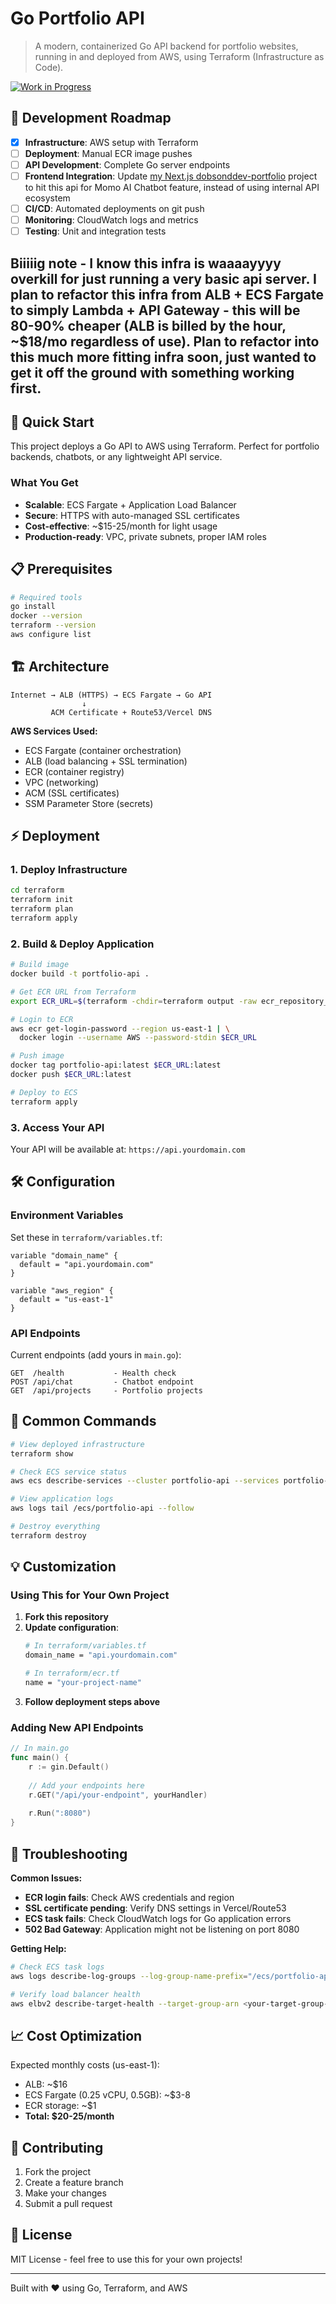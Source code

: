 # Go Portfolio API

> A modern, containerized Go API backend for portfolio websites, running in and deployed from AWS, using Terraform (Infrastructure as Code).

[![Work in Progress](https://img.shields.io/badge/status-work%20in%20progress-yellow)](https://github.com/yourusername/dobsonddev-portfolio-api)
## 🔄 Development Roadmap

- [x] **Infrastructure**: AWS setup with Terraform
- [ ] **Deployment**: Manual ECR image pushes
- [ ] **API Development**: Complete Go server endpoints  
- [ ] **Frontend Integration**: Update [my Next.js dobsonddev-portfolio](https://github.com/dobsonddev/dobsonddev-portfolio) project to hit this api for Momo AI Chatbot feature, instead of using internal API ecosystem
- [ ] **CI/CD**: Automated deployments on git push
- [ ] **Monitoring**: CloudWatch logs and metrics
- [ ] **Testing**: Unit and integration tests

## Biiiiig note - I know this infra is waaaayyyy overkill for just running a very basic api server. I plan to refactor this infra from ALB + ECS Fargate to simply Lambda + API Gateway - this will be 80-90% cheaper (ALB is billed by the hour, ~$18/mo regardless of use). Plan to refactor into this much more fitting infra soon, just wanted to get it off the ground with something working first.

## 🚀 Quick Start

This project deploys a Go API to AWS using Terraform. Perfect for portfolio backends, chatbots, or any lightweight API service.

### What You Get
- **Scalable**: ECS Fargate + Application Load Balancer
- **Secure**: HTTPS with auto-managed SSL certificates  
- **Cost-effective**: ~$15-25/month for light usage
- **Production-ready**: VPC, private subnets, proper IAM roles

## 📋 Prerequisites

```bash
# Required tools
go install
docker --version
terraform --version
aws configure list
```

## 🏗️ Architecture

```
Internet → ALB (HTTPS) → ECS Fargate → Go API
                ↓
         ACM Certificate + Route53/Vercel DNS
```

**AWS Services Used:**
- ECS Fargate (container orchestration)
- ALB (load balancing + SSL termination)
- ECR (container registry)
- VPC (networking)
- ACM (SSL certificates)
- SSM Parameter Store (secrets)

## ⚡ Deployment

### 1. Deploy Infrastructure

```bash
cd terraform
terraform init
terraform plan
terraform apply
```

### 2. Build & Deploy Application

```bash
# Build image
docker build -t portfolio-api .

# Get ECR URL from Terraform
export ECR_URL=$(terraform -chdir=terraform output -raw ecr_repository_url)

# Login to ECR
aws ecr get-login-password --region us-east-1 | \
  docker login --username AWS --password-stdin $ECR_URL

# Push image
docker tag portfolio-api:latest $ECR_URL:latest
docker push $ECR_URL:latest

# Deploy to ECS
terraform apply
```

### 3. Access Your API

Your API will be available at: `https://api.yourdomain.com`

## 🛠️ Configuration

### Environment Variables
Set these in `terraform/variables.tf`:

```hcl
variable "domain_name" {
  default = "api.yourdomain.com"
}

variable "aws_region" {
  default = "us-east-1"
}
```

### API Endpoints
Current endpoints (add yours in `main.go`):

```
GET  /health           - Health check
POST /api/chat         - Chatbot endpoint
GET  /api/projects     - Portfolio projects
```

## 🔧 Common Commands

```bash
# View deployed infrastructure
terraform show

# Check ECS service status
aws ecs describe-services --cluster portfolio-api --services portfolio-api-service

# View application logs
aws logs tail /ecs/portfolio-api --follow

# Destroy everything
terraform destroy
```

## 💡 Customization

### Using This for Your Own Project

1. **Fork this repository**
2. **Update configuration**:
   ```bash
   # In terraform/variables.tf
   domain_name = "api.yourdomain.com"
   
   # In terraform/ecr.tf  
   name = "your-project-name"
   ```
3. **Follow deployment steps above**

### Adding New API Endpoints

```go
// In main.go
func main() {
    r := gin.Default()
    
    // Add your endpoints here
    r.GET("/api/your-endpoint", yourHandler)
    
    r.Run(":8080")
}
```

## 🐛 Troubleshooting

**Common Issues:**

- **ECR login fails**: Check AWS credentials and region
- **SSL certificate pending**: Verify DNS settings in Vercel/Route53
- **ECS task fails**: Check CloudWatch logs for Go application errors
- **502 Bad Gateway**: Application might not be listening on port 8080

**Getting Help:**
```bash
# Check ECS task logs
aws logs describe-log-groups --log-group-name-prefix="/ecs/portfolio-api"

# Verify load balancer health
aws elbv2 describe-target-health --target-group-arn <your-target-group-arn>
```

## 📈 Cost Optimization

Expected monthly costs (us-east-1):
- ALB: ~$16
- ECS Fargate (0.25 vCPU, 0.5GB): ~$3-8  
- ECR storage: ~$1
- **Total: $20-25/month**

## 🤝 Contributing

1. Fork the project
2. Create a feature branch
3. Make your changes
4. Submit a pull request

## 📄 License

MIT License - feel free to use this for your own projects!

---

Built with ❤️ using Go, Terraform, and AWS
